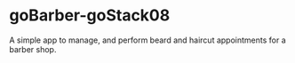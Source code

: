 # goBarber-goStack08
A simple app to manage, and perform beard and haircut appointments for a barber shop.
